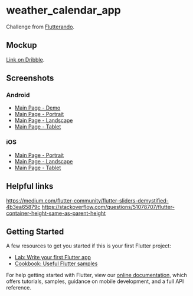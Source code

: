 # weather_calendar_app

Challenge from [Flutterando](https://github.com/Flutterando).

## Mockup

[Link on Dribble](https://dribbble.com/shots/10879558-App-concept-to-know-Weather).

## Screenshots

### Android

- [Main Page - Demo](./video.mp4)
- [Main Page - Portrait](./screenshots/android_1.png)
- [Main Page - Landscape](./screenshots/android_2.png)
- [Main Page - Tablet](./screenshots/android_3.png)

### iOS

- [Main Page - Portrait](./screenshots/ios_1.png)
- [Main Page - Landscape](./screenshots/ios_2.png)
- [Main Page - Tablet](./screenshots/ios_3.png)

## Helpful links

https://medium.com/flutter-community/flutter-sliders-demystified-4b3ea65879c
https://stackoverflow.com/questions/51078707/flutter-container-height-same-as-parent-height

## Getting Started

A few resources to get you started if this is your first Flutter project:

- [Lab: Write your first Flutter app](https://flutter.dev/docs/get-started/codelab)
- [Cookbook: Useful Flutter samples](https://flutter.dev/docs/cookbook)

For help getting started with Flutter, view our
[online documentation](https://flutter.dev/docs), which offers tutorials,
samples, guidance on mobile development, and a full API reference.
